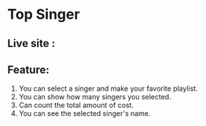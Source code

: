 # Top Singer

## Live site :

## Feature:
 1. You can select a singer and make your favorite playlist.
  2. You can show how many singers you selected.
  3. Can count the total amount of cost.
  4. You can see the selected singer's name.


 
  
